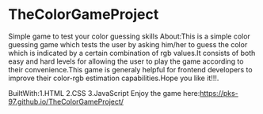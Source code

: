 # TheColorGameProject
Simple game to test your color guessing skills
About:This is a simple color guessing game which tests the user by asking him/her to guess the color which
is indicated by a certain combination of rgb values.It consists of both easy and hard levels for allowing 
the user to play the game according to their convenience.This game is generaly helpful for frontend developers
to improve their color-rgb estimation capabilities.Hope you like it!!!.


BuiltWith:1.HTML 2.CSS 3.JavaScript
Enjoy the game here:https://pks-97.github.io/TheColorGameProject/
